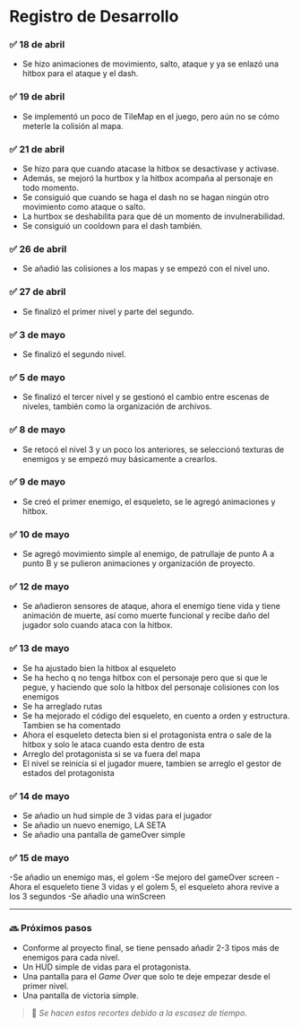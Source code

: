 # Registro de Desarrollo

### ✅ 18 de abril
- Se hizo animaciones de movimiento, salto, ataque y ya se enlazó una hitbox para el ataque y el dash.

### ✅ 19 de abril
- Se implementó un poco de TileMap en el juego, pero aún no se cómo meterle la colisión al mapa.

### ✅ 21 de abril
- Se hizo para que cuando atacase la hitbox se desactivase y activase.
- Además, se mejoró la hurtbox y la hitbox acompaña al personaje en todo momento.
- Se consiguió que cuando se haga el dash no se hagan ningún otro movimiento como ataque o salto.
- La hurtbox se deshabilita para que dé un momento de invulnerabilidad.
- Se consiguió un cooldown para el dash también.

### ✅ 26 de abril
- Se añadió las colisiones a los mapas y se empezó con el nivel uno.

### ✅ 27 de abril
- Se finalizó el primer nivel y parte del segundo.

### ✅ 3 de mayo
- Se finalizó el segundo nivel.

### ✅ 5 de mayo
- Se finalizó el tercer nivel y se gestionó el cambio entre escenas de niveles, también como la organización de archivos.

### ✅ 8 de mayo
- Se retocó el nivel 3 y un poco los anteriores, se seleccionó texturas de enemigos y se empezó muy básicamente a crearlos.

### ✅ 9 de mayo
- Se creó el primer enemigo, el esqueleto, se le agregó animaciones y hitbox.

### ✅ 10 de mayo
- Se agregó movimiento simple al enemigo, de patrullaje de punto A a punto B y se pulieron animaciones y organización de proyecto.

### ✅ 12 de mayo
- Se añadieron sensores de ataque, ahora el enemigo tiene vida y tiene animación de muerte, así como muerte funcional y recibe daño del jugador solo cuando ataca con la hitbox.

### ✅ 13 de mayo
- Se ha ajustado bien la hitbox al esqueleto
- Se ha hecho q no tenga hitbox con el personaje pero que si que le pegue, y haciendo que solo la hitbox del personaje colisiones con los enemigos
- Se ha arreglado rutas
- Se ha mejorado el código del esqueleto, en cuento a orden y estructura. Tambien se ha comentado
- Ahora el esqueleto detecta bien si el protagonista entra o sale de la hitbox y solo le ataca cuando esta dentro de esta
- Arreglo del protagonista si se va fuera del mapa
- El nivel se reinicia si el jugador muere, tambien se arreglo el gestor de estados del protagonista

### ✅ 14 de mayo
- Se añadio un hud simple de 3 vidas para el jugador
- Se añadio un nuevo enemigo, LA SETA
- Se añadio una pantalla de gameOver simple

### ✅ 15 de mayo
-Se añadio un enemigo mas, el golem
-Se mejoro del gameOver screen
-Ahora el esqueleto tiene 3 vidas y el golem 5, el esqueleto ahora revive a los 3 segundos
-Se añadio una winScreen

---
### 🔜 Próximos pasos
- Conforme al proyecto final, se tiene pensado añadir 2-3 tipos más de enemigos para cada nivel.
- Un HUD simple de vidas para el protagonista.
- Una pantalla para el *Game Over* que solo te deje empezar desde el primer nivel.
- Una pantalla de victoria simple.

> 📝 *Se hacen estos recortes debido a la escasez de tiempo.*

